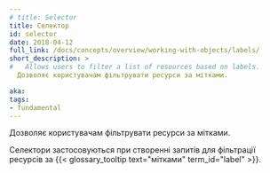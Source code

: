 ```yaml
---
# title: Selector
title: Селектор
id: selector
date: 2018-04-12
full_link: /docs/concepts/overview/working-with-objects/labels/
short_description: >
#   Allows users to filter a list of resources based on labels.
  Дозволяє користувачам фільтрувати ресурси за мітками.

aka:
tags:
- fundamental
---
```

<!-- Allows users to filter a list of resources based on labels. -->
Дозволяє користувачам фільтрувати ресурси за мітками.

<!--more-->

<!-- Selectors are applied when querying lists of resources to filter them by {{< glossary_tooltip text="Labels" term_id="label" >}}. -->
Селектори застосовуються при створенні запитів для фільтрації ресурсів за {{< glossary_tooltip text="мітками" term_id="label" >}}.
